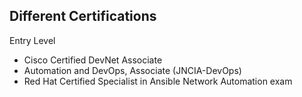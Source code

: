 ## Different Certifications

Entry Level
- Cisco Certified DevNet Associate
- Automation and DevOps, Associate (JNCIA-DevOps)
- Red Hat Certified Specialist in Ansible Network Automation exam